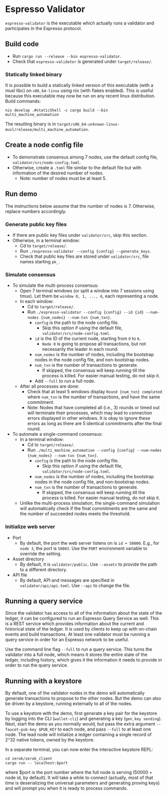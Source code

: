 <!--
 ~ Copyright (c) 2022 Espresso Systems (espressosys.com)
 ~ This file is part of the Espresso library.
 ~
 ~ This program is free software: you can redistribute it and/or modify it under the terms of the GNU
 ~ General Public License as published by the Free Software Foundation, either version 3 of the
 ~ License, or (at your option) any later version.
 ~ This program is distributed in the hope that it will be useful, but WITHOUT ANY WARRANTY; without
 ~ even the implied warranty of MERCHANTABILITY or FITNESS FOR A PARTICULAR PURPOSE. See the GNU
 ~ General Public License for more details.
 ~ You should have received a copy of the GNU General Public License along with this program. If not,
 ~ see <https://www.gnu.org/licenses/>.
 -->

# Espresso Validator

`espresso-validator` is the executable which actually runs a validator and participates in the
Espresso protocol.

## Build code
* Run `cargo run --release --bin espresso-validator`.
* Check that `espresso-validator` is generated under `target/release/`.

### Statically linked binary

It is possible to build a statically linked version of this executable (with a musl libc) on `x86_64-linux` using nix (with flakes enabled).
This is useful because this executable may now be run on any recent linux distribution. Build commands:

```
nix develop .#staticShell -c cargo build --bin multi_machine_automation
```

The resulting binary is in `target/x86_64-unknown-linux-musl/release/multi_machine_automation`.


## Create a node config file
* To demonstrate consensus among 7 nodes, use the default config file, `validator/src/node-config.toml`.
* Otherwise, create a `.toml` file similar to the default file but with information of the desired number of nodes.
    * Note: number of nodes must be at least 5.

## Run demo
The instructions below assume that the number of nodes is 7. Otherwise, replace numbers accordingly.

### Generate public key files
* If there are public key files under `validator/src`, skip this section.
* Otherwise, in a terminal window:
    * Cd to `target/release/`.
    * Run `./espresso-validator --config {config} --generate_keys`.
    * Check that public key files are stored under `validator/src`, file names starting `pk_`.

### Simulate consensus
* To simulate the multi-process consensus:
    * Open 7 terminal windows (or split a window into 7 sessions using tmux). Let them be `window 0, 1, ..., 6`, each representing a node.
    * In each window:
        * Cd to `target/release/`.
        * Run `./espresso-validator --config {config} --id {id} --num-nodes {num_nodes} --num-txn {num_txn}`.
            * `config` is the path to the node config file.
                * Skip this option if using the default file, `validator/src/node-config.toml`.
            * `id` is the ID of the current node, starting from `0` to `6`.
                * `Node 0` is going to propose all transactions, but not necessarily the leader in each round.
            * `num_nodes` is the number of nodes, including the bootstrap nodes in the node config file, and non-bootstrap nodes.
            * `num_txn` is the number of transactions to generate.
                * If skipped, the consensus will keep running till the process is killed. For easier manual testing, do not skip it.
            * Add `--full` to run a full node.
    * After all processes are done:
        * Check that at least 5 windows display `Round {num_txn} completed` where `num_txn` is the number of transactions, and have the same commitment.
        * Note: Nodes that have completed all (i.e., 3) rounds or timed out will terminate their processes, which may lead to connection errors displayed in other windows. It is okay to ignore these errors as long as there are 5 identical commitments after the final round.
* To automate a single-command consensus:
    * In a terminal window:
        * Cd to `target/release/`.
        * Run `./multi_machine_automation --config {config} --num-nodes {num_nodes} --num-txn {num_txn}`.
            * `config` is the path to the node config file.
                * Skip this option if using the default file, `validator/src/node-config.toml`.
            * `num_nodes` is the number of nodes, including the bootstrap nodes in the node config file, and non-bootstrap nodes.
            * `num_txn` is the number of transactions to generate.
                * If skipped, the consensus will keep running till the process is killed. For easier manual testing, do not skip it.
    * Unlike the multi-process simulation, the single-command simulation will automatically check if the final commitments are the same and the number of succeeded nodes meets the threshold.

### Initialize web server
* Port
    * By default, the port the web server listens on is `id + 50000`. E.g., for `node 3`, the port is `50003`. Use the `PORT` environment variable to override the setting.
* Asset directory
    * By default, it is `validator/public`. Use `--assets` to provide the path to a different directory.
* API file
    * By default, API and messages are specified in `validator/api/api.toml`. Use `--api` to change the file.

## Running a query service

Since the validator has access to all of the information about the state of the ledger, it can be
configured to run an Espresso Query Service as well. This is a REST service which provides
information about the current and historical state of the ledger. It is used by clients to keep up
with on-chain events and build transactions. At least one validator must be running a query service
in order for an Espresso network to be useful.

Use the command line flag `--full` to run a query service. This turns the validator into a full
node, which means it stores the entire state of the ledger, including history, which gives it the
information it needs to provide in order to run the query service.

## Running with a keystore
By default, one of the validator nodes in the demo will automatically generate transactions to propose to the other nodes. But the demo can also be driven by a keystore,
running externally to all of the nodes.

To use a keystore with the demo, first generate a key pair for the keystore by logging into the CLI (`wallet-cli`) and generating a key (`gen_key sending`). Next,
start the demo as you normally would, but pass the extra argument `--faucet-pub-key $PUB_KEY` to each node, and pass `--full` to at least one node. The lead node will initialize a ledger containing a single record of 2^32 native tokens, owned by the keystore.

In a separate terminal, you can now enter the interactive keystore REPL:
```
cd zerok/zerok_client
cargo run -- localhost:$port
```
where $port is the port number where the full node is serving (50000 + node id, by default). It will take a while to connect (actually, most of that time is deserializing the universal parameters and generating proving keys) and will prompt you when it is ready to process commands.

